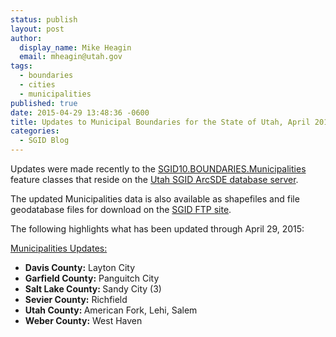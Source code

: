 ```yaml
---
status: publish
layout: post
author:
  display_name: Mike Heagin
  email: mheagin@utah.gov
tags:
  - boundaries
  - cities
  - municipalities
published: true
date: 2015-04-29 13:48:36 -0600
title: Updates to Municipal Boundaries for the State of Utah, April 2015
categories:
  - SGID Blog
---
```

<p>Updates were made recently to the <a href="{{ "/data/boundaries/citycountystate/" | prepend: site.baseurl }}">SGID10.BOUNDARIES.Municipalities</a> feature classes that reside on the <a href="{{ "/data/how-to-connect-to-the-sgid-via-sde/" | prepend: site.baseurl }}">Utah SGID ArcSDE database server</a>.</p>
<p>The updated Municipalities data is also available as shapefiles and file geodatabase files for download on the <a href="ftp://ftp.agrc.utah.gov/UtahSGID_Vector/UTM12_NAD83/BOUNDARIES/PackagedData/_Statewide/StateCountyMunicipalBoundaries">SGID FTP site</a>.</p>
<p>The following highlights what has been updated through April 29, 2015:</p>
<p><span style="text-decoration: underline;">Municipalities Updates:</span></p>
<ul>
<li><strong>Davis County:</strong> Layton City </li>
<li><strong>Garfield County:</strong> Panguitch City </li>
<li><strong>Salt Lake County: </strong> Sandy City (3)</li>
<li><strong>Sevier County:</strong> Richfield </li>
<li><strong>Utah County: </strong> American Fork, Lehi, Salem </li>
<li><strong>Weber County:</strong> West Haven </li>
</ul>
